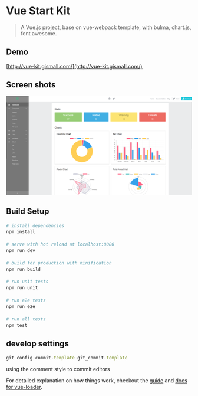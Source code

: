 # Vue Start Kit

> A Vue.js project, base on vue-webpack template, with bulma, chart.js, font awesome.

## Demo

[http://vue-kit.gismall.com/](http://vue-kit.gismall.com/)

## Screen shots

![](src/assets/img/screen-dashboard.png)

## Build Setup

``` bash
# install dependencies
npm install

# serve with hot reload at localhost:8080
npm run dev

# build for production with minification
npm run build

# run unit tests
npm run unit

# run e2e tests
npm run e2e

# run all tests
npm test
```
## develop settings
``` JavaScript
git config commit.template git_commit.template
```
using the comment style to commit editors

For detailed explanation on how things work, checkout the [guide](http://vuejs-templates.github.io/webpack/) and [docs for vue-loader](http://vuejs.github.io/vue-loader).
